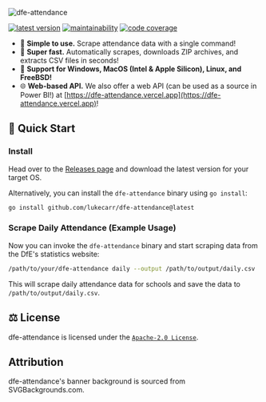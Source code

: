 ![dfe-attendance](https://user-images.githubusercontent.com/24438483/146531921-0e1114fa-34f8-40e3-864e-eb6ae0b148ff.png)

[![latest version](https://img.shields.io/github/v/release/lukecarr/dfe-attendance?color=blue&label=latest&sort=semver)](https://github.com/lukecarr/dfe-attendance/releases)
[![maintainability](https://img.shields.io/codeclimate/maintainability/lukecarr/dfe-attendance)](https://codeclimate.com/github/lukecarr/dfe-attendance)
[![code coverage](https://img.shields.io/codeclimate/coverage/lukecarr/dfe-attendance)](https://codeclimate.com/github/lukecarr/dfe-attendance)

- 💪 **Simple to use.** Scrape attendance data with a single command!
- 🏇 **Super fast.** Automatically scrapes, downloads ZIP archives, and extracts CSV files in seconds!
- 🎉 **Support for Windows, MacOS (Intel & Apple Silicon), Linux, and FreeBSD!**
- 🌐 **Web-based API.** We also offer a web API (can be used as a source in Power BI!) at [https://dfe-attendance.vercel.app](https://dfe-attendance.vercel.app)!

## 🚀 Quick Start

### Install

Head over to the [Releases page](https://github.com/lukecarr/dfe-attendance/releases) and download the latest version for your target OS.

Alternatively, you can install the `dfe-attendance` binary using `go install`:

```bash
go install github.com/lukecarr/dfe-attendance@latest
```

### Scrape Daily Attendance (Example Usage)

Now you can invoke the `dfe-attendance` binary and start scraping data from the DfE's statistics website:

```bash
/path/to/your/dfe-attendance daily --output /path/to/output/daily.csv
```

This will scrape daily attendance data for schools and save the data to `/path/to/output/daily.csv`.

## ⚖ License

dfe-attendance is licensed under the [`Apache-2.0 License`](LICENSE).

## Attribution

dfe-attendance's banner background is sourced from SVGBackgrounds.com.
